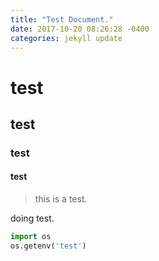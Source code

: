 ```yaml
---
title: "Test Document."
date: 2017-10-20 08:26:28 -0400
categories: jekyll update
---
```


# test
## test
### test
#### test
> this is a test.  

doing test.  
```python
import os
os.getenv('test')
```


